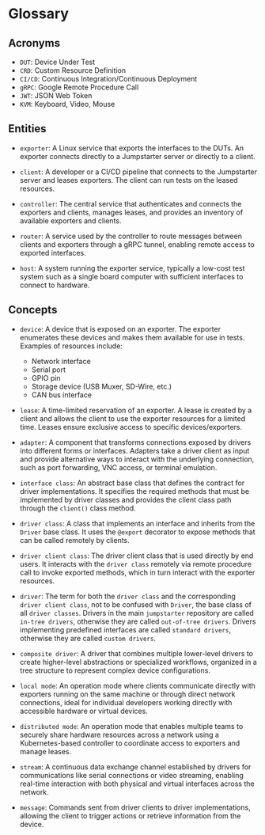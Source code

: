 # Glossary

## Acronyms

* `DUT`: Device Under Test
* `CRD`: Custom Resource Definition
* `CI/CD`: Continuous Integration/Continuous Deployment
* `gRPC`: Google Remote Procedure Call
* `JWT`: JSON Web Token
* `KVM`: Keyboard, Video, Mouse

## Entities

* `exporter`: A Linux service that exports the interfaces to the DUTs. An
  exporter connects directly to a Jumpstarter server or directly to a client.

* `client`: A developer or a CI/CD pipeline that connects to the Jumpstarter
  server and leases exporters. The client can run tests on the leased resources.

* `controller`: The central service that authenticates and connects the
  exporters and clients, manages leases, and provides an inventory of available
  exporters and clients.

* `router`: A service used by the controller to route messages between clients
  and exporters through a gRPC tunnel, enabling remote access to exported
  interfaces.

* `host`: A system running the exporter service, typically a low-cost test
  system such as a single board computer with sufficient interfaces to connect
  to hardware.

## Concepts

* `device`: A device that is exposed on an exporter. The exporter enumerates
  these devices and makes them available for use in tests. Examples of resources
  include:
  * Network interface
  * Serial port
  * GPIO pin
  * Storage device (USB Muxer, SD-Wire, etc.)
  * CAN bus interface

* `lease`: A time-limited reservation of an exporter. A lease is created by a
  client and allows the client to use the exporter resources for a limited time.
  Leases ensure exclusive access to specific devices/exporters.

* `adapter`: A component that transforms connections exposed by drivers into
  different forms or interfaces. Adapters take a driver client as input and
  provide alternative ways to interact with the underlying connection, such as
  port forwarding, VNC access, or terminal emulation.

* `interface class`: An abstract base class that defines the contract for driver
  implementations. It specifies the required methods that must be implemented by
  driver classes and provides the client class path through the `client()` class
  method.

* `driver class`: A class that implements an interface and inherits from the
  `Driver` base class. It uses the `@export` decorator to expose methods that
  can be called remotely by clients.

* `driver client class`: The driver client class that is used directly by end
  users. It interacts with the `driver class` remotely via remote procedure call
  to invoke exported methods, which in turn interact with the exporter
  resources.

* `driver`: The term for both the `driver class` and the corresponding `driver
  client class`, not to be confused with `Driver`, the base class of all `driver
  classes`. Drivers in the main `jumpstarter` repository are called `in-tree
  drivers`, otherwise they are called `out-of-tree drivers`. Drivers
  implementing predefined interfaces are called `standard drivers`, otherwise
  they are called `custom drivers`.

* `composite driver`: A driver that combines multiple lower-level drivers to
  create higher-level abstractions or specialized workflows, organized in a tree
  structure to represent complex device configurations.

* `local mode`: An operation mode where clients communicate directly with
  exporters running on the same machine or through direct network connections,
  ideal for individual developers working directly with accessible hardware or
  virtual devices.

* `distributed mode`: An operation mode that enables multiple teams to securely
  share hardware resources across a network using a Kubernetes-based controller
  to coordinate access to exporters and manage leases.

* `stream`: A continuous data exchange channel established by drivers for
  communications like serial connections or video streaming, enabling real-time
  interaction with both physical and virtual interfaces across the network.

* `message`: Commands sent from driver clients to driver implementations,
  allowing the client to trigger actions or retrieve information from the
  device.